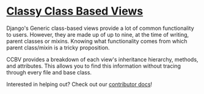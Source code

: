 # [Classy Class Based Views](https://ccbv.co.uk)

Django's Generic class-based views provide a lot of common functionality to users.
However, they are made up of up to nine, at the time of writing, parent classes or mixins.
Knowing what functionality comes from which parent class/mixin is a tricky proposition.

CCBV provides a breakdown of each view's inheritance hierarchy, methods, and attributes.
This allows you to find this information without tracing through every file and base class.

Interested in helping out? Check out our [contributor docs](CONTRIBUTING.md)!

